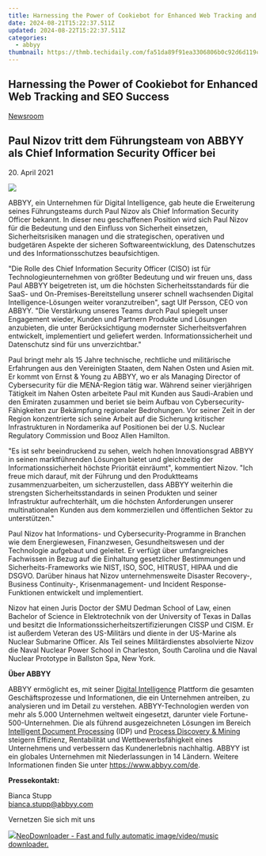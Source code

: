 ```yaml
---
title: Harnessing the Power of Cookiebot for Enhanced Web Tracking and SEO Success
date: 2024-08-21T15:22:37.511Z
updated: 2024-08-22T15:22:37.511Z
categories:
  - abbyy
thumbnail: https://thmb.techidaily.com/fa51da89f91ea3306806b0c92d6d119cfa0eae393a63e41c230a883a3e7c64cd.jpg
---
```


## Harnessing the Power of Cookiebot for Enhanced Web Tracking and SEO Success

[Newsroom](https://tools.techidaily.com/abbyy/products/)

## Paul Nizov tritt dem Führungsteam von ABBYY als Chief Information Security Officer bei

20\. April 2021

![](https://content.abbyy.com/-/media/project/abbyy/abbyy/branchtemplates/shutterstock_1272462163_1296-x-729.jpg?h=729&iar=0&w=1296)

ABBYY, ein Unternehmen für Digital Intelligence, gab heute die Erweiterung seines Führungsteams durch Paul Nizov als Chief Information Security Officer bekannt. In dieser neu geschaffenen Position wird sich Paul Nizov für die Bedeutung und den Einfluss von Sicherheit einsetzen, Sicherheitsrisiken managen und die strategischen, operativen und budgetären Aspekte der sicheren Softwareentwicklung, des Datenschutzes und des Informationsschutzes beaufsichtigen.

"Die Rolle des Chief Information Security Officer (CISO) ist für Technologieunternehmen von größter Bedeutung und wir freuen uns, dass Paul ABBYY beigetreten ist, um die höchsten Sicherheitsstandards für die SaaS- und On-Premises-Bereitstellung unserer schnell wachsenden Digital Intelligence-Lösungen weiter voranzutreiben", sagt Ulf Persson, CEO von ABBYY. "Die Verstärkung unseres Teams durch Paul spiegelt unser Engagement wieder, Kunden und Partnern Produkte und Lösungen anzubieten, die unter Berücksichtigung modernster Sicherheitsverfahren entwickelt, implementiert und geliefert werden. Informationssicherheit und Datenschutz sind für uns unverzichtbar."

Paul bringt mehr als 15 Jahre technische, rechtliche und militärische Erfahrungen aus den Vereinigten Staaten, dem Nahen Osten und Asien mit. Er kommt von Ernst & Young zu ABBYY, wo er als Managing Director of Cybersecurity für die MENA-Region tätig war. Während seiner vierjährigen Tätigkeit im Nahen Osten arbeitete Paul mit Kunden aus Saudi-Arabien und den Emiraten zusammen und beriet sie beim Aufbau von Cybersecurity-Fähigkeiten zur Bekämpfung regionaler Bedrohungen. Vor seiner Zeit in der Region konzentrierte sich seine Arbeit auf die Sicherung kritischer Infrastrukturen in Nordamerika auf Positionen bei der U.S. Nuclear Regulatory Commission und Booz Allen Hamilton.

"Es ist sehr beeindruckend zu sehen, welch hohen Innovationsgrad ABBYY in seinen marktführenden Lösungen bietet und gleichzeitig der Informationssicherheit höchste Priorität einräumt", kommentiert Nizov. "Ich freue mich darauf, mit der Führung und den Produktteams zusammenzuarbeiten, um sicherzustellen, dass ABBYY weiterhin die strengsten Sicherheitsstandards in seinen Produkten und seiner Infrastruktur aufrechterhält, um die höchsten Anforderungen unserer multinationalen Kunden aus dem kommerziellen und öffentlichen Sektor zu unterstützen."

Paul Nizov hat Informations- und Cybersecurity-Programme in Branchen wie dem Energiewesen, Finanzwesen, Gesundheitswesen und der Technologie aufgebaut und geleitet. Er verfügt über umfangreiches Fachwissen in Bezug auf die Einhaltung gesetzlicher Bestimmungen und Sicherheits-Frameworks wie NIST, ISO, SOC, HITRUST, HIPAA und die DSGVO. Darüber hinaus hat Nizov unternehmensweite Disaster Recovery-, Business Continuity-, Krisenmanagement- und Incident Response-Funktionen entwickelt und implementiert.

Nizov hat einen Juris Doctor der SMU Dedman School of Law, einen Bachelor of Science in Elektrotechnik von der University of Texas in Dallas und besitzt die Informationssicherheitszertifizierungen CISSP und CISM. Er ist außerdem Veteran des US-Militärs und diente in der US-Marine als Nuclear Submarine Officer. Als Teil seines Militärdienstes absolvierte Nizov die Naval Nuclear Power School in Charleston, South Carolina und die Naval Nuclear Prototype in Ballston Spa, New York.

**Über ABBYY**

ABBYY ermöglicht es, mit seiner [Digital Intelligence](https://tools.techidaily.com/abbyy/products/) Plattform die gesamten Geschäftsprozesse und Informationen, die ein Unternehmen antreiben, zu analysieren und im Detail zu verstehen. ABBYY-Technologien werden von mehr als 5.000 Unternehmen weltweit eingesetzt, darunter viele Fortune-500-Unternehmen. Die als führend ausgezeichneten Lösungen im Bereich [Intelligent Document Processing](https://tools.techidaily.com/abbyy/products/) (IDP) und [Process Discovery & Mining](https://tools.techidaily.com/abbyy/products/) steigern Effizienz, Rentabilität und Wettbewerbsfähigkeit eines Unternehmens und verbessern das Kundenerlebnis nachhaltig. ABBYY ist ein globales Unternehmen mit Niederlassungen in 14 Ländern. Weitere Informationen finden Sie unter <https://www.abbyy.com/de>.

**Pressekontakt:**

Bianca Stupp  
[bianca.stupp@abbyy.com](https://tools.techidaily.com/abbyy/products/)

Vernetzen Sie sich mit uns

<ins class="adsbygoogle"
     style="display:block"
     data-ad-format="autorelaxed"
     data-ad-client="ca-pub-7571918770474297"
     data-ad-slot="1223367746"></ins>



<ins class="adsbygoogle"
     style="display:block"
     data-ad-client="ca-pub-7571918770474297"
     data-ad-slot="8358498916"
     data-ad-format="auto"
     data-full-width-responsive="true"></ins>

<!-- affiliate ads begin -->
<a href="https://secure.2checkout.com/order/checkout.php?PRODS=4559731&QTY=1&AFFILIATE=108875&CART=1"><img src="http://www.neowise.com/images/nd-ss-w200.jpg" border="0">NeoDownloader - Fast and fully automatic image/video/music downloader. </a>
<!-- affiliate ads end -->